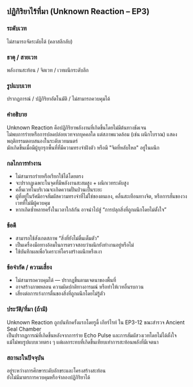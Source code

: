 ## ปฏิกิริยาไร้ที่มา (Unknown Reaction – EP3)

### ระดับเวท
ไม่สามารถจัดระดับได้ (คลาสลึกลับ)

### ธาตุ / สายเวท
พลังงานสะท้อน / จิตเวท / เวทผนึกระดับลึก

### รูปแบบเวท
ปรากฏการณ์ / ปฏิกิริยาอัตโนมัติ / ไม่สามารถควบคุมได้

### คำอธิบาย
Unknown Reaction คือปฏิกิริยาพลังงานที่เกิดขึ้นโดยไม่มีต้นทางชัดเจน  
ไม่พบการร่ายหรือการปลดปล่อยเวทจากบุคคลใด แต่สภาพแวดล้อม (เช่น ผนึกโบราณ) แสดงพฤติกรรมตอบสนองในระดับเวทมนตร์  
มักเกิดขึ้นเมื่อมีผู้บุกรุกพื้นที่ที่มีความทรงจำฝังตัว หรือมี "จิตที่หลับใหล" อยู่ในผนึก

### กลไกการทำงาน
* ไม่สามารถร่ายหรือเรียกใช้ได้โดยตรง
* จะปรากฏเฉพาะในจุดที่มีพลังงานสะสมสูง + ผนึกเวทระดับสูง
* คลื่นเวทในบริเวณจะเกิดความปั่นป่วนเป็นระยะ
* ผู้ที่อยู่ในรัศมีอาจสัมผัสความทรงจำที่ไม่ใช่ของตนเอง, คลื่นสะเทือนทางจิต, หรือการสั่นของวงเวทที่ไม่มีผู้ควบคุม
* หากเกิดซ้ำหลายครั้งในเวลาใกล้กัน อาจนำไปสู่ “การปลุกสิ่งที่ถูกผนึกโดยไม่ตั้งใจ”

### ข้อดี
* สามารถใช้สังเกตสภาพ “สิ่งที่ยังไม่ตื่นเต็มตัว”
* เป็นเครื่องมือทางอ้อมในการตรวจสอบว่าผนึกยังทำงานอยู่หรือไม่
* ใช้บันทึกผลเพื่อวิเคราะห์โครงสร้างผนึกหรือเงา

### ข้อจำกัด / ความเสี่ยง
* ไม่สามารถควบคุมได้ — ปรากฏขึ้นตามเจตนาของพื้นที่
* อาจสร้างภาพหลอน ความผิดปกติทางอารมณ์ หรือทำให้เวทอื่นรบกวน
* เสี่ยงต่อการเร่งการตื่นของสิ่งที่ถูกผนึกโดยไม่รู้ตัว

### ประวัติ/ที่มา (ถ้ามี)
Unknown Reaction ถูกบันทึกครั้งแรกโดยรูดี้ เกียร์ไรท์ ใน EP3-12 ขณะสำรวจ Ancient Seal Chamber  
เป็นปรากฏการณ์ที่เกิดขึ้นหลังจากการร่าย Echo Pulse และการสัมผัสวงเวทโดยไม่ได้ตั้งใจ  
แม้ไม่พบรูปแบบเวทตรง ๆ แต่ผลกระทบที่เกิดขึ้นเทียบเท่าการสะท้อนพลังที่มีเจตนา

### สถานะในปัจจุบัน
อยู่ระหว่างการศึกษาระดับอักขระและโครงสร้างสะท้อน  
ยังไม่มีมาตรการควบคุมหรือจำลองปฏิกิริยาได้